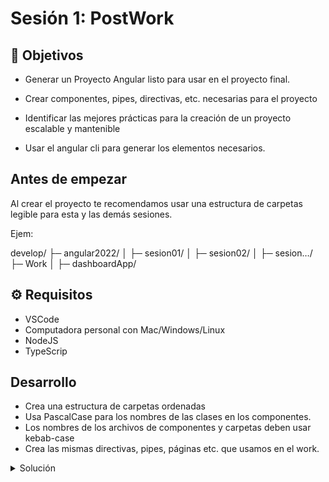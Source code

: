 # Sesión 1: PostWork

## :dart: Objetivos

- Generar un Proyecto Angular listo para usar en el proyecto final.
- Crear componentes, pipes, directivas, etc. necesarias para el proyecto
- Identificar las mejores prácticas para la creación de un proyecto escalable y mantenible

- Usar el angular cli para generar los elementos necesarios.

## Antes de empezar

Al crear el proyecto te recomendamos usar una estructura de carpetas legible para esta y las demás sesiones.

Ejem:

develop/
├─ angular2022/
│ ├─ sesion01/
│ ├─ sesion02/
│ ├─ sesion…/
├─ Work
│ ├─ dashboardApp/

## ⚙ Requisitos

- VSCode
- Computadora personal con Mac/Windows/Linux
- NodeJS
- TypeScrip

## Desarrollo

- Crea una estructura de carpetas ordenadas
- Usa PascalCase para los nombres de las clases en los componentes.
- Los nombres de los archivos de componentes y carpetas deben usar kebab-case
- Crea las mismas directivas, pipes, páginas etc. que usamos en el work.

<details>
    <summary>Solución </summary>
    
 Primero abriremos VSCode y abriremos una nueva terminal, y nos posicionamos en la carpeta raiz del curso

<img src="assets/Screenshot_1.png" width="78%"/>
<br><br>
 Seguidamente creamos una carpeta llamada proyectoFinal que contendra nuestro proyecto.
<img src="assets/Screenshot_2.png" width="78%"/>
    <br><br>
 Una vez creada la carpeta entramos en ella para ejecutar los comando necesarios.
    <img src="assets/Screenshot_3.png" width="78%"/>

<br><br>
 Ya dentro de la carpeta ejecutamos el comando `ng new dashboardApp` y presionamos `ENTER`
    <img src="assets/Screenshot_4.png" width="78%"/>


<br><br>
 Al presionar `ENTER` la terminal nos preguntara si queremos agregar el routing; solo escribimos la tecla `y` y presionamos `ENTER`
    <img src="assets/Screenshot_5.png" width="78%"/>

<br><br>
 Despues nos preguntara que formato de estilos queremos usar, con las teclas de navegacion bajamos hasta la opcion SCSS y presionamos `ENTER`
    <img src="assets/Screenshot_6.png" width="78%"/>

<br><br>
 En este punto el cli comenzara a crear y descargar los archivos necesarion para el proyecto.
    <img src="assets/Screenshot_7.png" width="78%"/>
  

<br><br>
 Ya terminado el proceso abriremos el proyecto.
    <img src="assets/Screenshot_8.png" width="78%"/>

<br><br>
Seleccionamos la carpeta correspondiente
    <img src="assets/Screenshot_9.png" width="78%"/>

<br><br>
Abrimos nuevamente la terminal.
    <img src="assets/Screenshot_10.png" width="78%"/>

<br>
    <img src="assets/Screenshot_11.png" width="78%"/>
<br><br>
Una vez en la terminal escribimos el comando `ng serve --open`
    <img src="assets/Screenshot_13.png" width="78%"/>

<br><br>
Este comando comenzara a compilar el proyecto.
    <img src="assets/Screenshot_14.png" width="78%"/>
  <br><br>
Se nos abrira una ventana del navegador automaticamente con nuestro proyecto funcionando.
    <img src="assets/run.png" width="78%"/>


<br><br>
Ahora abriremos una nueva ventana de la terminal.
    <img src="assets/Screenshot_15.png" width="78%"/>

<br><br>
Ahora crearemos nuestra pagina que usaremos mas adelante como login de nuestra aplicacion, para ello ejecutamos el comando:
 `ng generate component /pages/login/login-page`
 <br>
    <img src="assets/Screenshot_16.png" width="78%"/>
<br><br>
Este comando creara las carpetas y componentes automaticamente.
 <br>
    <img src="assets/Screenshot_17.png" width="78%"/>


<br><br>
Ahora crearemos una directiva para convertir texto a minusculas, esta directiva la usaremos mas adelante. Ejecutamos el comando:
`ng generate directive /core/directives/to-lower-case/to-lower-case`
 <br>
    <img src="assets/Screenshot_19.png" width="78%"/>


<br><br>
Este comando creara las carpetas y componentes automaticamente.
 <br>
    <img src="assets/Screenshot_20.png" width="78%"/>

<br><br>
Tabien crearemos un pipe para tranformar fechas de manera customizada, este pipe lo usaremos mas adelante. Ejecutamos el comando:
`ng generate pipe /core/pipes/date-custom/date-custom`
 <br>
    <img src="assets/Screenshot_21.png" width="78%"/>

<br><br>
Este comando creara las carpetas y componentes automaticamente.
 <br>
    <img src="assets/Screenshot_22.png" width="78%"/>

<br><br>
Con todo esto aplicado ahora inspeccionaremos el archivo app.module.ts
 <br>
    <img src="assets/Screenshot_23.png" width="78%"/>


<br><br>
Ahora podemos comprobar que el cli ha echo todas las declaracion automaticamente.
 <br>
    <img src="assets/Screenshot_24.png" width="78%"/>


<br><br><br>

En este punto la inicializacion del proyecto esta terminada.
</details>
